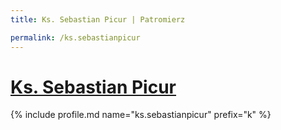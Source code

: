 ```yaml
---
title: Ks. Sebastian Picur | Patromierz

permalink: /ks.sebastianpicur
---
```


# [Ks. Sebastian Picur](https://patronite.pl/ks.sebastianpicur)

{% include profile.md name="ks.sebastianpicur" prefix="k" %}
